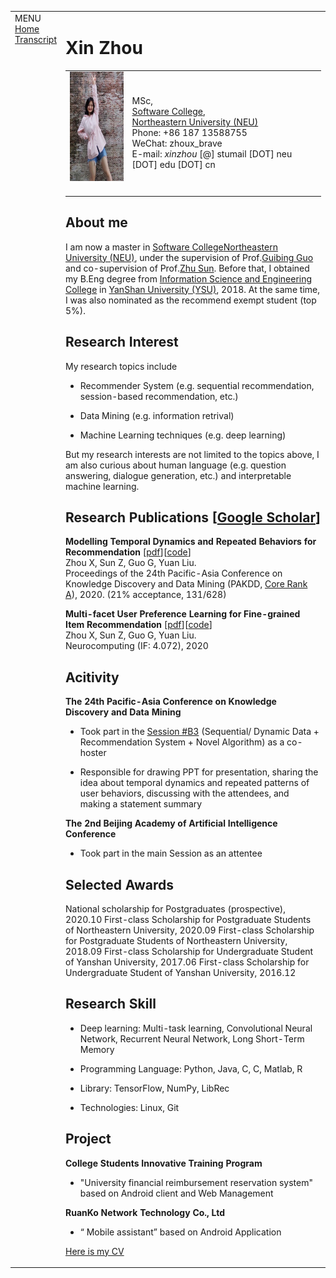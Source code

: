 <!DOCTYPE html PUBLIC "-//W3C//DTD XHTML 1.1//EN"
  "http://www.w3.org/TR/xhtml11/DTD/xhtml11.dtd">
<html xmlns="http://www.w3.org/1999/xhtml" xml:lang="en">
<head>
<meta name="generator" content="jemdoc, see http://jemdoc.jaboc.net/" />
<meta http-equiv="Content-Type" content="text/html;charset=utf-8" />
<link rel="stylesheet" href="jemdoc.css" type="text/css" />
<link rel="stylesheet" href="example.css" type="text/css" />
<title>Xin Zhou</title>
</head>
<body>
<table summary="Table for page layout." id="tlayout">
<tr valign="top">
<td id="layout-menu">
<div class="menu-category">MENU</div>
<div class="menu-item"><a href="index.html" class="current">Home</a></div>
<div class="menu-item"><a href="transcript.html">Transcript</a></div>
</td>
<td id="layout-content">
<div id="toptitle">
<h1>Xin Zhou</h1>
</div>
<table class="imgtable"><tr><td>
<img src="photos/bio.png" alt="alt text" width="120px" height="175px" />&nbsp;</td>
<td align="left"><p>MSc,<br /> <a href="http://sc.neu.edu.cn/">Software College</a>, <br /><a href="http://www.neu.edu.cn/">Northeastern University (NEU)</a><br />
Phone: +86 187 13588755 <br />
WeChat: zhoux_brave<br />
E-mail: <i>xinzhou</i> [@] stumail [DOT] neu [DOT] edu [DOT] cn</p>
</td></tr></table>
<h2>About me</h2>
<p>I am now a master in <a href="http://sc.neu.edu.cn/">Software College</a><a href="http://www.neu.edu.cn/">Northeastern University (NEU)</a>, under the supervision of Prof.<a href="https://guoguibing.github.io/">Guibing Guo</a> and co-supervision of Prof.<a href="https://researchers.mq.edu.au/en/persons/zhu-sun">Zhu Sun</a>. Before that, I obtained my B.Eng degree from <a href="http://ise.ysu.edu.cn/">Information Science and Engineering College</a> in <a href="https://www.ysu.edu.cn/">YanShan University (YSU)</a>, 2018. At the same time, I was also nominated as the recommend exempt student (top 5%).</p>
<h2>Research Interest</h2>
<p>My research topics include </p>
<ul>
<li><p>Recommender System (e.g. sequential recommendation, session-based recommendation, etc.)</p>
</li>
<li><p>Data Mining (e.g. information retrival)</p>
</li>
<li><p>Machine Learning techniques (e.g. deep learning)<br /></p>
</li>
</ul>
<p>But my research interests are not limited to the topics above, I am also curious about human language (e.g. question answering, dialogue generation, etc.) and interpretable  machine learning.</p>
<h2>Research Publications [<a href="https://scholar.google.com/citations?user=b26mBfQAAAAJ&amp;hl=zh-CN&amp;oi=sra">Google Scholar</a>]</h2>
<p><b>Modelling Temporal Dynamics and Repeated Behaviors for Recommendation</b> [<a href="https://link.springer.com/chapter/10.1007/978-3-030-47426-3_15">pdf</a>][<a href="https://zxchousean.github.io/TDRB/">code</a>]<br />
Zhou X, Sun Z, Guo G, Yuan Liu. <br />
Proceedings of the 24th Pacific-Asia Conference on Knowledge Discovery and Data Mining (PAKDD, <a href="http://portal.core.edu.au/conf-ranks/?search=pakdd&amp;by=all&amp;source=CORE2020&amp;sort=atitle&amp;page=1">Core Rank A</a>), 2020. (21% acceptance, 131/628)</p>
<p><b>Multi-facet User Preference Learning for Fine-grained Item Recommendation</b> [<a href="https://www.sciencedirect.com/science/article/abs/pii/S0925231219318041?via%3Dihub">pdf</a>][<a href="https://zxchousean.github.io/MUPL/">code</a>]<br />
Zhou X, Sun Z, Guo G, Yuan Liu. <br />
Neurocomputing (IF: 4.072), 2020</p>
<h2>Acitivity</h2>
<p><b>The 24th Pacific-Asia Conference on Knowledge Discovery and Data Mining</b> <br /></p>
<ul>
<li><p>Took part in the <a href="https://www.pakdd2020.org/program.html#s6">Session #B3</a> (Sequential/ Dynamic Data + Recommendation System + Novel Algorithm) as a co-hoster </p>
</li>
</ul>
<ul>
<li><p>Responsible for drawing PPT for presentation, sharing the idea about temporal dynamics and repeated patterns of user behaviors, discussing with the attendees, and making a statement summary</p>
</li>
</ul>
<p><b>The 2nd Beijing Academy of Artificial Intelligence Conference</b> <br /></p>
<ul>
<li><p>Took part in the main Session as an attentee</p>
</li>
</ul>
<h2>Selected Awards</h2>
<p>National scholarship for Postgraduates (prospective), 2020.10
First-class Scholarship for Postgraduate Students of Northeastern University, 2020.09
First-class Scholarship for Postgraduate Students of Northeastern University, 2018.09
First-class Scholarship for Undergraduate Student of Yanshan University, 2017.06
First-class Scholarship for Undergraduate Student of Yanshan University, 2016.12</p>
<h2>Research Skill</h2>
<ul>
<li><p>Deep learning: Multi-task learning, Convolutional Neural Network, Recurrent Neural Network, Long Short-Term Memory </p>
</li>
<li><p>Programming Language: Python, Java, C, C<tt></tt>, Matlab, R </p>
</li>
<li><p>Library: TensorFlow, NumPy, LibRec </p>
</li>
<li><p>Technologies: Linux, Git</p>
</li>
</ul>
<h2>Project</h2>
<p><b>College Students Innovative Training Program</b> <br /></p>
<ul>
<li><p>"University financial reimbursement reservation system" based on Android client and Web Management</p>
</li>
</ul>
<p><b>RuanKo Network Technology Co., Ltd</b> <br /></p>
<ul>
<li><p>&ldquo; Mobile assistant&rdquo; based on Android Application</p>
</li>
</ul>
<p><a href="pdf/cv.pdf">Here is my CV</a></p>
</td>
</tr>
</table>
</body>
</html>
